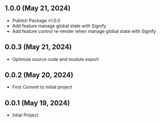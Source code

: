## 1.0.0 (May 21, 2024)

- Publish Package v1.0.0
- Add feature manage global state with Signify
- Add feature control re-render when manage global state with Signify

## 0.0.3 (May 21, 2024)

- Optimize source code and module export

## 0.0.2 (May 20, 2024)

- First Commit to initial project

## 0.0.1 (May 19, 2024)

- Intial Project
